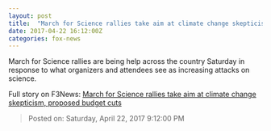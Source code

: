 ```yaml
---
layout: post
title:  "March for Science rallies take aim at climate change skepticism, proposed budget cuts"
date: 2017-04-22 16:12:00Z
categories: fox-news
---
```


March for Science rallies are being help across the country Saturday in response to what organizers and attendees see as increasing attacks on science.


Full story on F3News: [March for Science rallies take aim at climate change skepticism, proposed budget cuts](http://www.f3nws.com/n/XeQHz)

> Posted on: Saturday, April 22, 2017 9:12:00 PM
